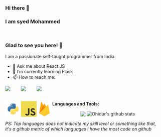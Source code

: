 ### Hi there 👋

### I am syed Mohammed

<br />

### Glad to see you here! 🤩 &nbsp;

I am a passionate self-taught programmer from India.

- 🔭 Ask me about React JS
- 🌱 I’m currently learning Flask
- 📫 How to reach me:

<a href="www.linkedin.com/in/syed-mohammed-rahimuddin-n-219623172">
  <img align="left" width="50px" src="https://cdn.jsdelivr.net/npm/simple-icons@3.12.0/icons/linkedin.svg"/>
</a>
<a href="https://github.com/syedn22">
  <img align="left"  width="50px" src="https://cdn.jsdelivr.net/npm/simple-icons@v3/icons/github.svg" />
</a>
<a href="https://www.instagram.com/iamsyedrahim/">
  <img align="left"  width="50px" src="https://cdn.jsdelivr.net/npm/simple-icons@v3/icons/instagram.svg" />
</a>

<br>
<br>

**Languages and Tools:** &nbsp;
<code><img align="left" height="50px" src="https://raw.githubusercontent.com/github/explore/80688e429a7d4ef2fca1e82350fe8e3517d3494d/topics/python/python.png"></code>
<code><img align="left" height="50px" src="https://raw.githubusercontent.com/github/explore/80688e429a7d4ef2fca1e82350fe8e3517d3494d/topics/javascript/javascript.png"></code>
<code><img align="left" height="50px" src="https://raw.githubusercontent.com/github/explore/80688e429a7d4ef2fca1e82350fe8e3517d3494d/topics/firebase/firebase.png"></code>
<code><img align="left" height="50px" src=""></code>

<p align="center">
  <img align="center" src="https://github-readme-stats.vercel.app/api/top-langs/?username=syedn22&theme=radical&hide_langs_below=1&layout=compact" />
  <img align="center" src="https://github-readme-stats.vercel.app/api?username=syedn22&show_icons=true&theme=radical&line_height=21" alt="Ohidur's github stats"/>
</p>

_PS: Top languages does not indicate my skill level or something like that, it's a github metric of which languages i have the most code on github_

<br />

<!--
**syedn22/syedn22** is a ✨ _special_ ✨ repository because its `README.md` (this file) appears on your GitHub profile.

Here are some ideas to get you started:

- 🔭 I’m currently working on ...
- 🌱 I’m currently learning ...
- 👯 I’m looking to collaborate on ...
- 🤔 I’m looking for help with ...
- 💬 Ask me about ...
- 📫 How to reach me: ...
- 😄 Pronouns: ...
- ⚡ Fun fact: ...
-->
